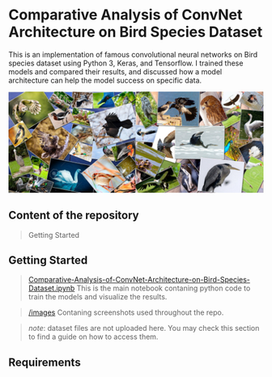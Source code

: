 # Comparative Analysis of ConvNet Architecture on Bird Species Dataset

This is an implementation of famous convolutional neural networks on Bird species dataset using Python 3, Keras, and Tensorflow. I trained these models and compared their results, and discussed how a model architecture can help the model success on specific data.


![birds](images/birds.png)

## Content of the repository

> Getting Started


## Getting Started

> [Comparative-Analysis-of-ConvNet-Architecture-on-Bird-Species-Dataset.ipynb](https://github.com/mahdi-darvish/Comparative-Analysis-of-ConvNet-Architecture-on-Bird-Species-Dataset/blob/main/Comparative-Analysis-of-ConvNet-Architecture-on-Bird-Species-Dataset.ipynb) This is the main notebook contaning python code to train the models and visualize the results.

> [/images](https://github.com/mahdi-darvish/Comparative-Analysis-of-ConvNet-Architecture-on-Bird-Species-Dataset/tree/main/images) Contaning screenshots used throughout the repo.

> *note*: dataset files are not uploaded here. You may check this section to find a guide on how to access them.

## Requirements


